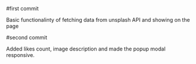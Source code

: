 #first commit

Basic functionalinty of fetching data from unsplash API and showing on the page

#second commit

Added likes count, image description and made the popup modal responsive.